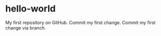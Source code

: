 # hello-world
My first repository on GitHub.
Commit my first change.
Commit my first change via branch.
